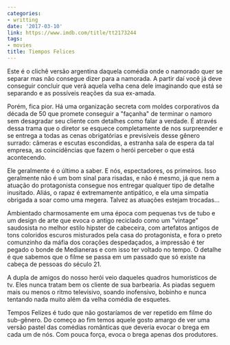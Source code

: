 ```yaml
---
categories:
- writting
date: '2017-03-10'
link: https://www.imdb.com/title/tt2173244
tags:
- movies
title: Tiempos Felices
---
```


Este é o clichê versão argentina daquela comédia onde o namorado quer se separar mas não consegue dizer para a namorada. A partir daí você já deve conseguir concluir que verá aquela velha cena dele imaginando que está se separando e as possíveis reações da sua ex-amada.

Porém, fica pior. Há uma organização secreta com moldes corporativos da década de 50 que promete conseguir a "façanha" de terminar o namoro sem desagradar seu cliente com detalhes como falar a verdade. É através dessa trama que o diretor se esquece completamente de nos surpreender e se entrega a todas as cenas obrigatórias e previsíveis desse gênero surrado: câmeras e escutas escondidas, a estranha sala de espera da tal empresa, as coincidências que fazem o herói perceber o que está acontecendo.

Ele geralmente é o último a saber. E nós, espectadores, os primeiros. Isso geralmente não é um bom sinal para risadas, e não é mesmo, já que nem a atuação do protagonista consegue nos entregar qualquer tipo de detalhe inusitado. Aliás, o rapaz é extremamente antipático, e ela uma simpatia obrigada a soar como uma megera. Talvez as atuações estejam trocadas...

Ambientado charmosamente em uma época com pequenas tvs de tubo e um design de arte que evoca o antigo reciclado como um "vintage" saudosista no melhor estilo hipster de cabeceira, com artefatos antigos de tons coloridos escuros misturados pela casa do protagonista, e fora o preto comunzinho da máfia dos corações despedaçados, a impressão é ter pegado o bonde de Medianeras e com isso ter voltado no tempo. O detalhe é que sabemos que o filme se passa em um passado que só existe na cabeça de pessoas do século 21.

A dupla de amigos do nosso herói veio daqueles quadros humorísticos de tv. Eles nunca tratam bem os cliente de sua barbearia. As piadas seguem mais ou menos o ritmo televisivo, soando inofensivo, bobinho e nunca tentando nada muito além da velha comédia de esquetes.

Tempos Felizes é tudo que não gostaríamos de ver repetido em filme do sub-gênero. Do começo ao fim temos aquele gosto amargo de ver uma versão pastel das comédias românticas que deveria evocar o brega em cada um de nós. Com pouca força, evoca o brega apenas dos produtores.